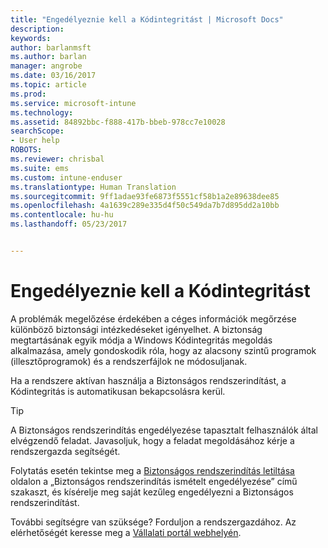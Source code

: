 ```yaml
---
title: "Engedélyeznie kell a Kódintegritást | Microsoft Docs"
description: 
keywords: 
author: barlanmsft
ms.author: barlan
manager: angrobe
ms.date: 03/16/2017
ms.topic: article
ms.prod: 
ms.service: microsoft-intune
ms.technology: 
ms.assetid: 84892bbc-f888-417b-bbeb-978cc7e10028
searchScope:
- User help
ROBOTS: 
ms.reviewer: chrisbal
ms.suite: ems
ms.custom: intune-enduser
ms.translationtype: Human Translation
ms.sourcegitcommit: 9ff1adae93fe6873f5551cf58b1a2e89638dee85
ms.openlocfilehash: 4a1639c289e335d4f50c549da7b7d895dd2a10bb
ms.contentlocale: hu-hu
ms.lasthandoff: 05/23/2017


---
```


# <a name="you-need-to-enable-code-integrity"></a>Engedélyeznie kell a Kódintegritást

A problémák megelőzése érdekében a céges információk megőrzése különböző biztonsági intézkedéseket igényelhet. A biztonság megtartásának egyik módja a Windows Kódintegritás megoldás alkalmazása, amely gondoskodik róla, hogy az alacsony szintű programok (illesztőprogramok) és a rendszerfájlok ne módosuljanak.

Ha a rendszere aktívan használja a Biztonságos rendszerindítást, a Kódintegritás is automatikusan bekapcsolásra kerül.

> [!Tip]
> A Biztonságos rendszerindítás engedélyezése tapasztalt felhasználók által elvégzendő feladat. Javasoljuk, hogy a feladat megoldásához kérje a rendszergazda segítségét.

Folytatás esetén tekintse meg a [Biztonságos rendszerindítás letiltása](https://msdn.microsoft.com/library/windows/hardware/dn898540(v=vs.85).aspx) oldalon a „Biztonságos rendszerindítás ismételt engedélyezése” című szakaszt, és kísérelje meg saját kezűleg engedélyezni a Biztonságos rendszerindítást.

További segítségre van szüksége? Forduljon a rendszergazdához. Az elérhetőségét keresse meg a [Vállalati portál webhelyén](http://portal.manage.microsoft.com).


